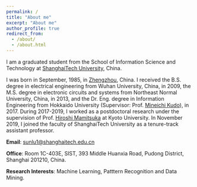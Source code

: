 ```yaml
---
permalink: /
title: "About me"
excerpt: "About me"
author_profile: true
redirect_from: 
  - /about/
  - /about.html
---
```


I am a graduated student from the School of Information Science and Technology at [ShanghaiTech University](http://www.shanghaitech.edu.cn/eng/), China.

I was born in September, 1985, in [Zhengzhou](https://en.wikipedia.org/wiki/Zhengzhou), China. I received the B.S. degree in electrical engineering from Wuhan University, China, in 2009, the M.S. degree in electronic circuits and systems from Northeast Normal University, China, in 2013, and the Dr. Eng. degree in Information Engineering from Hokkaido University (Supervisor: Prof. [Mineichi Kudo](https://prml.main.ist.hokudai.ac.jp/member/mineichi-kudo/)), in 2017. During 2017-2019, I worked as a postdoctoral research under the supervision of Prof. [Hiroshi Mamitsuka](https://www.bic.kyoto-u.ac.jp/pathway/mami/) at Kyoto University. In November 2019, I joined the faculty of ShanghaiTech University as a tenure-track assistant professor.

**Email**: sunlu1@shanghaitech.edu.cn

**Office**: Room 1C-403E, SIST, 393 Middle Huanxia Road, Pudong District, Shanghai 201210, China.

**Research Interests**: Machine Learning, Patttern Recognition and Data Mining.
